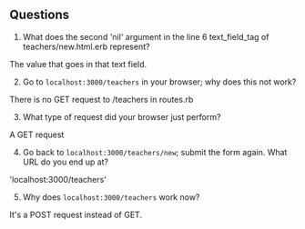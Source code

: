 ## Questions

1. What does the second 'nil' argument in the line 6 text_field_tag of teachers/new.html.erb represent?

The value that goes in that text field.

2. Go to `localhost:3000/teachers` in your browser; why does this not work?

There is no GET request to /teachers in routes.rb

3. What type of request did your browser just perform?

A GET request

4. Go back to `localhost:3000/teachers/new`; submit the form again. What URL do you end up at?

'localhost:3000/teachers'

5. Why does `localhost:3000/teachers` work now?

It's a POST request instead of GET. 